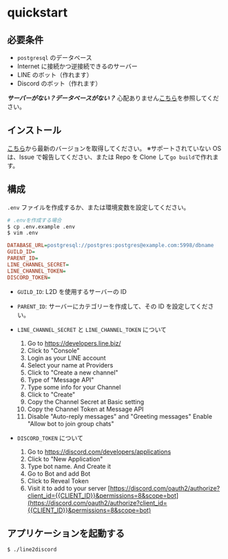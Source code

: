 # quickstart

## 必要条件

-   `postgresql` のデータベース
-   Internet に接続かつ逆接続できるのサーバー
-   LINE のボット（作れます）
-   Discord のボット（作れます）

**_サーバーがない？データベースがない？_** 心配ありません[こちら](./starter/railway.ja.md)を参照してください。

## インストール

[こちら](https://github.com/zhixuan2333/line2discord/releases/latest)から最新のバージョンを取得してください。
※サポートされていない OS は、Issue で報告してください、または Repo を Clone して`go build`で作れます。

## 構成

`.env` ファイルを作成するか、または環境変数を設定してください。

```sh
# .envを作成する場合
$ cp .env.example .env
$ vim .env
```

```ini
DATABASE_URL=postgresql://postgres:postgres@example.com:5998/dbname
GUILD_ID=
PARENT_ID=
LINE_CHANNEL_SECRET=
LINE_CHANNEL_TOKEN=
DISCORD_TOKEN=
```

-   `GUILD_ID`: L2D を使用するサーバーの ID
-   `PARENT_ID`: サーバーにカテゴリーを作成して、その ID を設定してください。
-   `LINE_CHANNEL_SECRET` と `LINE_CHANNEL_TOKEN` について

    1. Go to https://developers.line.biz/
    2. Click to "Console"
    3. Login as your LINE account
    4. Select your name at Providers
    5. Click to "Create a new channel"
    6. Type of "Message API"
    7. Type some info for your Channel
    8. Click to "Create"
    9. Copy the Channel Secret at Basic setting
    10. Copy the Channel Token at Message API
    11. Disable "Auto-reply messages" and "Greeting messages" Enable "Allow bot to join group chats"

-   `DISCORD_TOKEN` について

    1. Go to https://discord.com/developers/applications
    2. Click to "New Application"
    3. Type bot name. And Create it
    4. Go to Bot and add Bot
    5. Click to Reveal Token
    6. Visit it to add to your server
       [https://discord.com/oauth2/authorize?client_id={{CLIENT_ID}}&permissions=8&scope=bot](https://discord.com/oauth2/authorize?client_id={{CLIENT_ID}}&permissions=8&scope=bot)

## アプリケーションを起動する

```sh
$ ./line2discord
```

<!--
## Hosting


1. Go to https://discord.com/developers/applications
2. Click to "New Application"
3. Type bot name. And Create it
4. Go to Bot and add Bot
5. Click to Reveal Token
6. Visit it to add to your server
   [https://discord.com/oauth2/authorize?client_id={{CLIENT_ID}}&permissions=8&scope=bot](https://discord.com/oauth2/authorize?client_id={{CLIENT_ID}}&permissions=8&scope=bot)
-->
